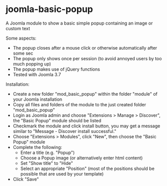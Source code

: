 # joomla-basic-popup
A Joomla module to show a basic simple popup containing an image or custom text


Some aspects:
* The popup closes after a mouse click or otherwise automatically after some sec
* The popup only shows once per session (to avoid annoyed users by too much popping up)
* The popup makes use of jQuery functions
* Tested with Joomla 3.7


Installation:
* Create a new folder "mod_basic_popup" within the folder "module" of your Joomla installation
* Copy all files and folders of the module to the just created folder "mod_basic_popup"
* Login as Joomla admin and choose "Extensions > Manage > Discover", the "Basic Popup" module should be listed
* Checkmark the module and click install button, you may get a message similar to "Message - Discover install successful."
* Choose "Extensions > Modules", click "New", then choose the "Basic Popup" module
* Complete the following:
  * Enter a title (e.g. "Popup")
  * Choose a Popup image (or alternatively enter html content)
  * Set "Show title" to "Hide"
  * Select an appropriate "Position" (most of the positions should be possible that are used by your template)
* Click "Save"
